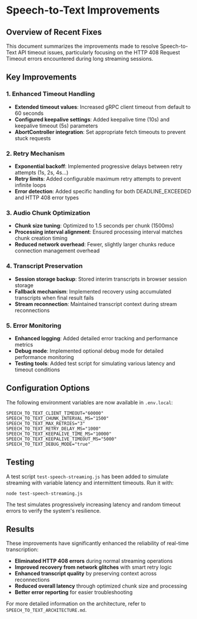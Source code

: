# Speech-to-Text Improvements

## Overview of Recent Fixes

This document summarizes the improvements made to resolve Speech-to-Text API timeout issues, particularly focusing on the HTTP 408 Request Timeout errors encountered during long streaming sessions.

## Key Improvements

### 1. Enhanced Timeout Handling

- **Extended timeout values**: Increased gRPC client timeout from default to 60 seconds
- **Configured keepalive settings**: Added keepalive time (10s) and keepalive timeout (5s) parameters
- **AbortController integration**: Set appropriate fetch timeouts to prevent stuck requests

### 2. Retry Mechanism

- **Exponential backoff**: Implemented progressive delays between retry attempts (1s, 2s, 4s...)
- **Retry limits**: Added configurable maximum retry attempts to prevent infinite loops
- **Error detection**: Added specific handling for both DEADLINE_EXCEEDED and HTTP 408 error types

### 3. Audio Chunk Optimization

- **Chunk size tuning**: Optimized to 1.5 seconds per chunk (1500ms)
- **Processing interval alignment**: Ensured processing interval matches chunk creation timing
- **Reduced network overhead**: Fewer, slightly larger chunks reduce connection management overhead

### 4. Transcript Preservation

- **Session storage backup**: Stored interim transcripts in browser session storage
- **Fallback mechanism**: Implemented recovery using accumulated transcripts when final result fails
- **Stream reconnection**: Maintained transcript context during stream reconnections

### 5. Error Monitoring

- **Enhanced logging**: Added detailed error tracking and performance metrics
- **Debug mode**: Implemented optional debug mode for detailed performance monitoring
- **Testing tools**: Added test script for simulating various latency and timeout conditions

## Configuration Options

The following environment variables are now available in `.env.local`:

```
SPEECH_TO_TEXT_CLIENT_TIMEOUT="60000"
SPEECH_TO_TEXT_CHUNK_INTERVAL_MS="1500"
SPEECH_TO_TEXT_MAX_RETRIES="3"
SPEECH_TO_TEXT_RETRY_DELAY_MS="1000"
SPEECH_TO_TEXT_KEEPALIVE_TIME_MS="10000"
SPEECH_TO_TEXT_KEEPALIVE_TIMEOUT_MS="5000"
SPEECH_TO_TEXT_DEBUG_MODE="true"
```

## Testing

A test script `test-speech-streaming.js` has been added to simulate streaming with variable latency and intermittent timeouts. Run it with:

```
node test-speech-streaming.js
```

The test simulates progressively increasing latency and random timeout errors to verify the system's resilience.

## Results

These improvements have significantly enhanced the reliability of real-time transcription:

- **Eliminated HTTP 408 errors** during normal streaming operations
- **Improved recovery from network glitches** with smart retry logic
- **Enhanced transcript quality** by preserving context across reconnections
- **Reduced overall latency** through optimized chunk size and processing
- **Better error reporting** for easier troubleshooting

For more detailed information on the architecture, refer to `SPEECH_TO_TEXT_ARCHITECTURE.md`.
